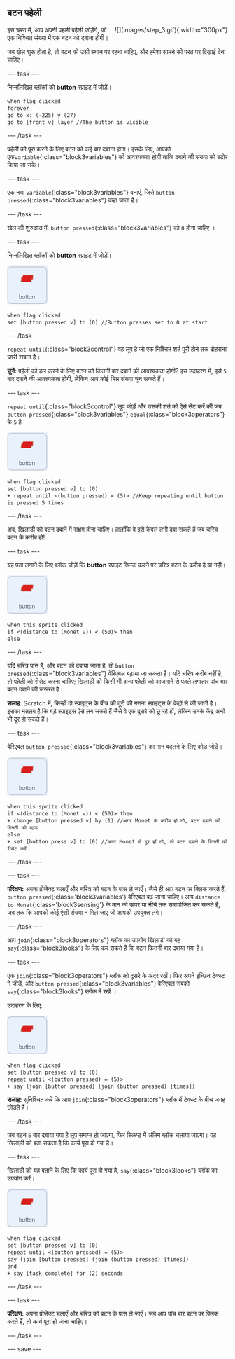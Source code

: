 ## बटन पहेली

<div style="display: flex; flex-wrap: wrap">
<div style="flex-basis: 200px; flex-grow: 1; margin-right: 15px;">
इस चरण में, आप अपनी पहली पहेली जोड़ेंगे, जो एक निश्चित संख्या में एक बटन को दबाना होगी।
</div>
<div>
![](images/step_3.gif){:width="300px"}
</div>
</div>

जब खेल शुरू होता है, तो बटन को उसी स्थान पर रहना चाहिए, और हमेशा सामने की परत पर दिखाई देना चाहिए।

--- task ---

निम्नलिखित ब्लॉकों को **button** स्प्राइट में जोड़ें।

```blocks3
when flag clicked
forever
go to x: (-225) y (27)
go to [front v] layer //The button is visible
```

--- /task ---

पहेली को पूरा करने के लिए बटन को कई बार दबाना होगा। इसके लिए, आपको एक`variable`{:class="block3variables"} की आवश्यकता होगी ताकि दबाने की संख्या को स्टोर किया जा सके।

--- task ---

एक नया `variable`{:class="block3variables"} बनाएं, जिसे `button pressed`{:class="block3variables"} कहा जाता है।

--- /task ---

खेल की शुरुआत में, `button pressed`{:class="block3variables"} को `0` होना चाहिए ।

--- task ---

निम्नलिखित ब्लॉकों को **button** स्प्राइट में जोड़ें।

![button स्प्राइट.](images/button-sprite.png)

```blocks3
when flag clicked
set [button pressed v] to (0) //Button presses set to 0 at start
```

--- /task ---

`repeat until`{:class="block3control"} वह लूप है जो एक निश्चित शर्त पूरी होने तक दोहराना जारी रखता है।

**चुनें:** पहेली को हल करने के लिए बटन को कितनी बार दबाने की आवश्यकता होगी? इस उदाहरण में, इसे `5` बार दबाने की आवश्यकता होगी, लेकिन आप कोई भिन्न संख्या चुन सकते हैं।

--- task ---

`repeat until`{:class="block3control"} लूप जोड़ें और उसकी शर्त को ऐसे सेट करें की जब `button pressed`{:class="block3variables"} `equal`{:class="block3operators"} के `5` है

![button स्प्राइट.](images/button-sprite.png)

```blocks3
when flag clicked
set [button pressed v] to (0)
+ repeat until <(button pressed) = (5)> //Keep repeating until button is pressed 5 times
```

--- /task ---

अब, खिलाड़ी को बटन दबाने में सक्षम होना चाहिए। हालाँकि वे इसे केवल तभी दबा सकते हैं जब चरित्र बटन के करीब हो!

--- task ---

यह पता लगाने के लिए ब्लॉक जोड़ें कि **button** स्प्राइट क्लिक करने पर चरित्र बटन के करीब है या नहीं।

![button स्प्राइट.](images/button-sprite.png)

```blocks3
when this sprite clicked
if <(distance to (Monet v)) < (50)> then
else
```

--- /task ---

यदि चरित्र पास है, और बटन को दबाया जाता है, तो `button pressed`{:class="block3variables"} वेरिएबल बढ़ाया जा सकता है। यदि चरित्र करीब नहीं है, तो पहेली को रीसेट करना चाहिए; खिलाड़ी को किसी भी अन्य पहेली को आजमाने से पहले लगातार पांच बार बटन दबाने की जरूरत है।

**सलाह:** Scratch में, किन्हीं दो स्प्राइट्स के बीच की दूरी की गणना स्प्राइट्स के केंद्रों से की जाती है। इसका मतलब है कि बड़े स्प्राइट्स ऐसे लग सकते हैं जैसे वे एक दुसरे को छू रहे हों, लेकिन उनके केंद्र अभी भी दूर हो सकते हैं।

--- task ---

वेरिएबल `button pressed`{:class="block3variables"} का मान बदलने के लिए कोड जोड़ें।

![button स्प्राइट.](images/button-sprite.png)

```blocks3
when this sprite clicked
if <(distance to (Monet v)) < (50)> then
+ change [button pressed v] by (1) //अगर Monet के करीब हो तो, बटन दबाने की गिनती को बढ़ाएं
else
+ set [button press v] to (0) //अगर Monet से दूर हों तो, तो बटन दबाने के गिनती को रीसेट करें
```

--- /task ---

--- task ---

**परिक्षण:** अपना प्रोजेक्ट चलाएँ और चरित्र को बटन के पास ले जाएँ। जैसे ही आप बटन पर क्लिक करते हैं, `button pressed`{:class='block3variables'} वेरिएबल बढ़ जाना चाहिए। आप `distance to Monet`{:class='block3sensing'} के मान को ऊपर या नीचे तक समायोजित कर सकते हैं, जब तक कि आपको कोई ऐसी संख्या न मिल जाए जो आपको उपयुक्त लगे।

--- /task ---

आप `join`{:class="block3operators"} ब्लॉक का उपयोग खिलाडी को यह `say`{:class="block3looks"} के लिए कर सकते हैं कि बटन कितनी बार दबाया गया है।

--- task ---

एक `join`{:class="block3operators"} ब्लॉक को दूसरे के अंदर रखें। फिर अपने इच्छित टेक्स्ट में जोड़ें, और `button pressed`{:class="block3variables"} वेरिएबल सबको `say`{:class="block3looks"} ब्लॉक में रखें ।

उदाहरण के लिए:

![button स्प्राइट.](images/button-sprite.png)

```blocks3
when flag clicked
set [button pressed v] to (0)
repeat until <(button pressed) = (5)> 
+ say (join [button pressed] (join (button pressed) [times])
```

**सलाह:** सुनिश्चित करें कि आप `join`{:class="block3operators"} ब्लॉक में टेक्स्ट के बीच जगह छोड़ते हैं।

--- /task ---

जब बटन `5` बार दबाया गया है लूप समाप्त हो जाएगा, फिर स्क्रिप्ट में अंतिम ब्लॉक चलाया जाएगा। यह खिलाड़ी को बता सकता है कि कार्य पूरा हो गया है।

--- task ---

खिलाड़ी को यह बताने के लिए कि कार्य पूरा हो गया है, `say`{:class="block3looks"} ब्लॉक का उपयोग करें।

![button स्प्राइट.](images/button-sprite.png)

```blocks3
when flag clicked
set [button pressed v] to (0)
repeat until <(button pressed) = (5)>
say (join [button pressed] (join (button pressed) [times])
end
+ say [task complete] for (2) seconds
```

--- /task ---



--- task ---

**परिक्षण:** अपना प्रोजेक्ट चलाएँ और चरित्र को बटन के पास ले जाएँ। जब आप पांच बार बटन पर क्लिक करते हैं, तो कार्य पूरा हो जाना चाहिए।

--- /task ---

--- save ---

